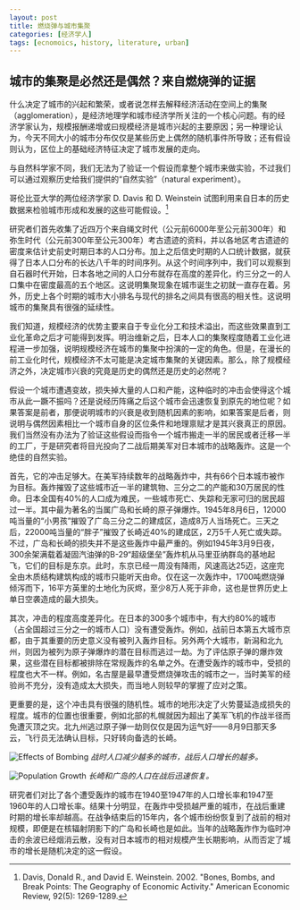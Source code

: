 ```yaml
---
layout: post
title: 燃烧弹与城市集聚
categories: [经济学人]
tags: [ecnomoics, history, literature, urban]
---
```


## 城市的集聚是必然还是偶然？来自燃烧弹的证据

什么决定了城市的兴起和繁荣，或者说怎样去解释经济活动在空间上的集聚（agglomeration），是经济地理学和城市经济学所关注的一个核心问题。有的经济学家认为，规模报酬递增或曰规模经济是城市兴起的主要原因；另一种理论认为，今天不同大小的城市分布仅仅是某些历史上偶然的随机事件所导致；还有假设则认为，区位上的基础经济特征决定了城市发展的走向。

与自然科学家不同，我们无法为了验证一个假设而拿整个城市来做实验，不过我们可以通过观察历史给我们提供的“自然实验”（natural experiment）。

哥伦比亚大学的两位经济学家 D. Davis 和 D. Weinstein 试图利用来自日本的历史数据来检验城市形成和发展的这些可能假设。[^1]

[^1]: Davis, Donald R., and David E. Weinstein. 2002. "Bones, Bombs, and Break Points: The Geography of Economic Activity." American Economic Review, 92(5): 1269-1289.

研究者们首先收集了近四万个来自绳文时代（公元前6000年至公元前300年）和弥生时代（公元前300年至公元300年）考古遗迹的资料，并以各地区考古遗迹的密度来估计史前史时期日本的人口分布。加上之后信史时期的人口统计数据，就获得了日本人口分布的长达八千年的时间序列。从这个时间序列中，我们可以观察到自石器时代开始，日本各地之间的人口分布就存在高度的差异化，约三分之一的人口集中在密度最高的五个地区。这说明集聚现象在城市诞生之初就一直存在着。另外，历史上各个时期的城市大小排名与现代的排名之间具有很高的相关性。这说明城市的集聚具有很强的延续性。

我们知道，规模经济的优势主要来自于专业化分工和技术溢出，而这些效果直到工业化革命之后才可能得到发挥。明治维新之后，日本人口的集聚程度随着工业化进程进一步加强，说明规模经济在城市的集聚中扮演的一定的角色。但是，在漫长的前工业化时代，规模经济不太可能是决定城市集聚的关键因素。那么，除了规模经济之外，决定城市兴衰的究竟是历史的偶然还是历史的必然呢？

假设一个城市遭遇变故，损失掉大量的人口和产能，这种临时的冲击会使得这个城市从此一蹶不振吗？还是说经历阵痛之后这个城市会迅速恢复到原先的地位呢？如果答案是前者，那便说明城市的兴衰是收到随机因素的影响，如果答案是后者，则说明与偶然因素相比一个城市自身的区位条件和地理禀赋才是其兴衰真正的原因。我们当然没有办法为了验证这些假设而指令一个城市搬走一半的居民或者迁移一半的工厂，于是研究者将目光投向了二战后期美军对日本城市的战略轰炸。这是一个绝佳的自然实验。

首先，它的冲击足够大。在美军持续数年的战略轰炸中，共有66个日本城市被作为目标。轰炸摧毁了这些城市近一半的建筑物、三分之二的产能和30万居民的性命。日本全国有40%的人口成为难民，一些城市死亡、失踪和无家可归的居民超过一半。其中最为著名的当属广岛和长崎的原子弹爆炸。1945年8月6日，12000吨当量的“小男孩”摧毁了广岛三分之二的建成区，造成8万人当场死亡。三天之后，22000吨当量的“胖子”摧毁了长崎近40%的建成区，2万5千人死亡或失踪。不过，广岛和长崎的损失并不是这些轰炸中最严重的。例如1945年3月9日夜，300余架满载着凝固汽油弹的B-29“超级堡垒”轰炸机从马里亚纳群岛的基地起飞，它们的目标是东京。此时，东京已经一周没有降雨，风速高达25迈，这座完全由木质结构建筑构成的城市只能听天由命。仅在这一次轰炸中，1700吨燃烧弹倾泻而下，16平方英里的土地化为灰烬，至少8万人死于非命，这也是世界历史上单日空袭造成的最大损失。

其次，冲击的程度高度差异化。在日本的300多个城市中，有大约80%的城市（占全国超过三分之一的城市人口）没有遭受轰炸。例如，战前日本第五大城市京都，由于其重要的历史意义没有被列入轰炸目标。另外两个大城市，新潟和北九州，则因为被列为原子弹爆炸的潜在目标而逃过一劫。为了评估原子弹的爆炸效果，这些潜在目标都被排除在常规轰炸的名单之外。在遭受轰炸的城市中，受损的程度也大不一样。例如，名古屋是最早遭受燃烧弹攻击的城市之一，当时美军的经验尚不充分，没有造成太大损失，而当地人则较早的掌握了应对之策。

更重要的是，这个冲击具有很强的随机性。城市的地形决定了火势蔓延造成损失的程度。城市的位置也很重要，例如北部的札幌就因为超出了美军飞机的作战半径而免遭灭顶之灾。北九州逃过原子弹一劫则仅仅是因为运气好——8月9日那天多云，飞行员无法确认目标，只好转向备选的长崎。

![Effects of Bombing](http://ww2.sinaimg.cn/large/abb3ee10gw1et9xi910grj20i209qjs0.jpg "Effects of Bombing")
_战时人口减少越多的城市，战后人口增长的越多。_

![Population Growth](http://ww4.sinaimg.cn/large/abb3ee10gw1et9xbnplraj20i20b4wfe.jpg "Population Growth")
_长崎和广岛的人口在战后迅速恢复。_

研究者们对比了各个遭受轰炸的城市在1940至1947年的人口增长率和1947至1960年的人口增长率。结果十分明显，在轰炸中受损越严重的城市，在战后重建时期的增长率却越高。在战争结束后的15年内，各个城市纷纷恢复到了战前的相对规模，即便是在核辐射阴影下的广岛和长崎也是如此。当年的战略轰炸作为临时冲击的余波已经烟消云散，没有对日本城市的相对规模产生长期影响，从而否定了城市的增长是随机决定的这一假设。